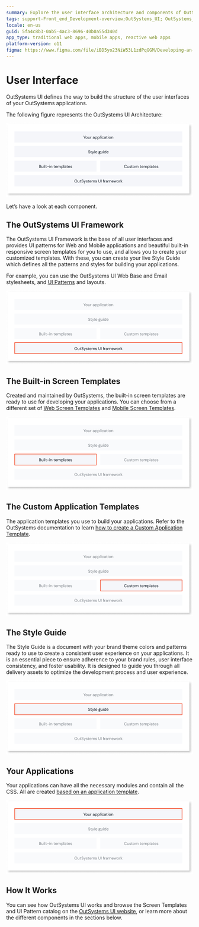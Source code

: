 ```yaml
---
summary: Explore the user interface architecture and components of OutSystems 11 (O11) for building responsive and consistent web and mobile applications.
tags: support-Front_end_Development-overview;OutSystems_UI; OutSystems_Style_Guide; OutSystems_Templates; OutSystems_Patterns; OutSystems_Themes
locale: en-us
guid: 5fa4c8b3-0ab5-4ac3-8696-40b0a55d340d
app_type: traditional web apps, mobile apps, reactive web apps
platform-version: o11
figma: https://www.figma.com/file/iBD5yo23NiW53L1zdPqGGM/Developing-an-Application?type=design&node-id=129%3A13&mode=design&t=JpJcS5hxE4GQ2FwB-1
---
```


# User Interface

OutSystems UI defines the way to build the structure of the user interfaces of your OutSystems applications.

The following figure represents the OutSystems UI Architecture:

![Diagram illustrating the OutSystems UI Architecture with various components and their relationships](images/outsystems-ui-architecture-diag.png "OutSystems UI Architecture Diagram")

Let’s have a look at each component.

## The OutSystems UI Framework

The OutSystems UI Framework is the base of all user interfaces and provides UI patterns for Web and Mobile applications and beautiful built-in responsive screen templates for you to use, and allows you to create your customized templates. With these, you can create your live Style Guide which defines all the patterns and styles for building your applications.

For example, you can use the OutSystems UI Web Base and Email stylesheets, and [UI Patterns](patterns/intro.md) and layouts.

![Image showcasing the components of the OutSystems UI Framework including UI patterns and screen templates](images/outsystems-ui-framework-diag.png "OutSystems UI Framework Components")

## The Built-in Screen Templates

Created and maintained by OutSystems, the built-in screen templates are ready to use for developing your applications. You can choose from a different set of [Web Screen Templates](https://www.outsystems.com/OutSystemsUIWebsite/ScreenOverview?RuntimeId=2) and [Mobile Screen Templates](https://www.outsystems.com/OutSystemsUIWebsite/ScreenOverview?RuntimeId=1).

![Preview of OutSystems built-in screen templates for Web and Mobile applications](images/outsystems-ui-built-in-templates-diag.png "OutSystems Built-in Screen Templates")

## The Custom Application Templates

The application templates you use to build your applications. Refer to the OutSystems documentation to learn [how to create a Custom Application Template](reuse/create-a-custom-application-template.md).

![Example of custom application templates available in OutSystems for app development](images/outsystems-ui-custom-templates-diag.png "Custom Application Templates in OutSystems")

## The Style Guide

The Style Guide is a document with your brand theme colors and patterns ready to use to create a consistent user experience on your applications. It is an essential piece to ensure adherence to your brand rules, user interface consistency, and foster usability. It is designed to guide you through all delivery assets to optimize the development process and user experience.

![Snapshot of the OutSystems Style Guide showing brand theme colors and patterns](images/outsystems-ui-style-guide-diag.png "OutSystems Style Guide Example")

## Your Applications

Your applications can have all the necessary modules and contain all the CSS. All are created [based on an application template](https://success.outsystems.com/Documentation/11/Developing_an_Application/Application_Templates).

![Visual representation of applications built using OutSystems with emphasis on modular structure and CSS](images/outsystems-ui-applications-diag.png "OutSystems Applications Overview")

## How It Works

You can see how OutSystems UI works and browse the Screen Templates and UI Pattern catalog on the [OutSystems UI website](https://outsystemsui.outsystems.com/OutSystemsUIWebsite/HowItWorks), or learn more about the different components in the sections below.
